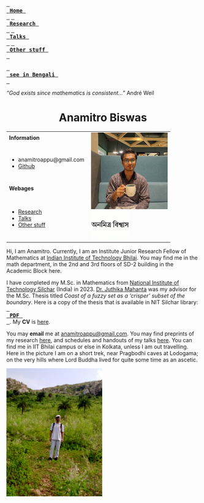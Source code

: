 [<kbd> <br> **Home** <br> </kbd>](README.md) [<kbd> <br> **Research** <br> </kbd>](research.md) [<kbd> <br> **Talks** <br> </kbd>](talks.md) [<kbd> <br> **Other stuff** <br> </kbd>](hobbies.md)

[<kbd> <br> **see in Bengali** <br> </kbd>](bn.md)

*“God exists since mathematics is consistent...”* André Weil

<h1 align="center">Anamitro Biswas</h1>
<table>
  <tbody>
    <tr>
      <td><b>Information</b></td>
      <td width="50%" rowspan="4">
        <img src="picture.jpg" alt="drawing" width="200"/><br><img src="name3.jpg" alt="drawing" width="100"/>
      </td>
    </tr>
    <tr>
      <td>
        <ul>
          <li>anamitroappu@gmail.com</li>
          <li><a href="https://github.com/anamitro">Github</a></li>
        </ul>
      </td>
    </tr>
    <tr><td><b>Webages</b></td></tr>
    <tr>
      <td width="50%">
        <ul>
          <li><a href="research.md">Research</a></li>
          <li><a href="talks.md">Talks</a></li>
          <li><a href="hobbies.md">Other stuff</a></li>
        </ul>
      </td>
    </tr>
  </tbody>
</table>



Hi, I am Anamitro. Currently, I am an Institute Junior Research Fellow of Mathematics at [Indian Institute of Technology Bhilai](https://iitbhilai.ac.in). You may find me in the math department, in the 2nd and 3rd floors of SD-2 building in the Academic Block here.

I have completed my M.Sc. in Mathematics from [National Institute of Technology Silchar](http://maths.nits.ac.in/) (India) in 2023. [Dr. Juthika Mahanta](http://maths.nits.ac.in/juthika/) was my advisor for the M.Sc. Thesis titled *Coast of a fuzzy set as a ‘crisper’ subset of the boundary*. Here is a copy of the thesis that is available in NIT Silchar library: [<kbd> <br> **PDF** <br> </kbd>](files/anamitro_thesis_old.pdf). My **CV** is  [here](files/anamitro_cv.pdf).

You may **email** me at anamitroappu@gmail.com. You may find preprints of my research [here](research.md), and schedules and handouts of my talks [here](talks.md). You can find me in IIT Bhilai campus or else in Kolkata, unless I am out travelling. Here in the picture I am on a short trek, near Pragbodhi caves at Lodogama; on the very hills where Lord Buddha lived for quite some time as an ascetic.

<img src="pictures/pragbodhi.jpg" alt="drawing" width="250"/>


